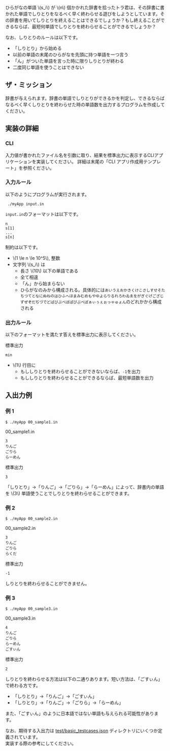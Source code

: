 ひらがなの単語 \\(s_i\\) が \\(n\\) 個かかれた辞書を拾ったトラ君は、その辞書に書かれた単語でしりとりをなるべく早く終わらせる遊びをしようとしています。その辞書を用いてしりとりを終えることはできるでしょうか？もし終えることができるならば、最短何単語でしりとりを終わらせることができるでしょうか？

なお、しりとりのルールは以下です。

- 「しりとり」から始める
- 以前の単語の末尾のひらがなを先頭に持つ単語を一つ言う
- 「ん」がついた単語を言った時に限りしりとりが終わる
- 二度同じ単語を使うことはできない

## ザ・ミッション
辞書が与えられます。辞書の単語でしりとりができるかを判定し、できるならばなるべく早くしりとりを終わらせた時の単語数を出力するプログラムを作成してください。

## 実装の詳細

### CLI
入力値が書かれたファイル名を引数に取り、結果を標準出力に表示するCLIアプリケーションを実装してください。
詳細は末尾の「CLI アプリ作成用テンプレート」を参照ください。

### 入力ルール
以下のようにプログラムが実行されます。
```shell
 ./myApp input.in
```

`input.in`のフォーマットは以下です。
```text
n
s[1]
...
s[n]
```

制約は以下です。

- \\(1 \le n \le 10^5\\), 整数
- 文字列 \\(s_i\\) は
  - 長さ \\(10\\) 以下の単語である
  - 全て相違
  - 「ん」から始まらない
  - ひらがなのみから構成される。具体的には`あいうえおかきくけこさしすせそたちつてとなにぬねのはひふへほまみむめもやゆよらりるれろわゐゑをがぎぐげござじずぜぞだぢづでどばびぶべぼぱぴぷぺぽぁぃぅぇぉっゃゅょん`のどれかから構成される


### 出力ルール
以下のフォーマットを満たす答えを標準出力に表示してください。

標準出力
```text
min
```

- \\(1\\) 行目に
  - もししりとりを終わらせることができないならば、`-1`を出力
  - もししりとりを終わらせることができるならば、最短単語数を出力

## 入出力例
### 例 1
```shell
$ ./myApp 00_sample1.in
```

00_sample1.in

```
3
りんご
ごりら
らーめん
```
標準出力
```
3
```

「しりとり」->「りんご」->「ごりら」->「らーめん」によって、辞書内の単語を \\(3\\) 単語使うことでしりとりを終わらせることができます。

### 例 2

```shell
$ ./myApp 00_sample2.in
```
00_sample2.in
```
3
りんご
ごりら
らくだ
```
標準出力
```
-1
```
しりとりを終わらせることができません。

### 例 3

```shell
$ ./myApp 00_sample3.in
```
00_sample3.in
```
4
りんご
ごりら
らーめん
ごすぃん
```
標準出力
```
2
```
しりとりを終わらせる方法は以下の二通りあります。短い方法は、「ごすぃん」で終わる方です。

- 「しりとり」->「りんご」->「ごすぃん」
- 「しりとり」->「りんご」->「ごりら」->「らーめん」

また、「ごすぃん」のように日本語ではない単語も与えられる可能性があります。


なお、期待する入出力は [test/basic_testcases.json](test/basic_testcases.json) ディレクトリにいくつか定義されています。  
実装する際の参考にしてください。
